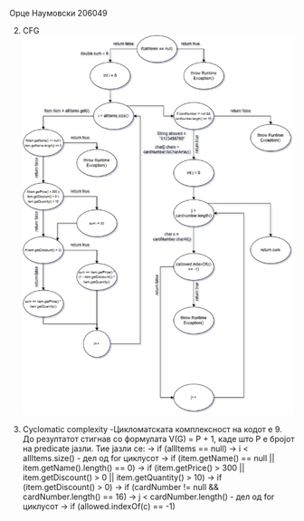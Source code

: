 Орце Наумовски 206049 

2. CFG
![Control Flow Graph](images/cfg.png)

3. Cyclomatic complexity
-Цикломатската комплексност на кодот е 9. До резултатот стигнав со формулата V(G) = P + 1,
 каде што P е бројот на predicate јазли. Тие јазли се:
 -> if (allItems == null)
 -> i < allItems.size() - дел од for циклусот
 -> if (item.getName() == null || item.getName().length() == 0)
 -> if (item.getPrice() > 300 || item.getDiscount() > 0 || item.getQuantity() > 10)
 -> if (item.getDiscount() > 0)
 -> if (cardNumber != null && cardNumber.length() == 16)
 -> j < cardNumber.length()  - дел од for циклусот
 -> if (allowed.indexOf(c) == -1)

